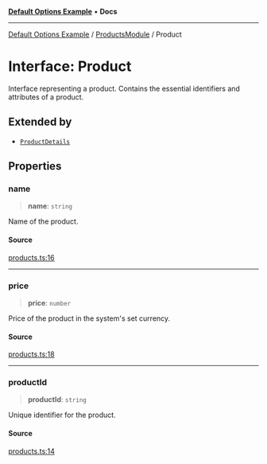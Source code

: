 [**Default Options Example**](../../README.md) • **Docs**

***

[Default Options Example](../../modules.md) / [ProductsModule](../README.md) / Product

# Interface: Product

Interface representing a product.
Contains the essential identifiers and attributes of a product.

## Extended by

- [`ProductDetails`](ProductDetails.md)

## Properties

### name

> **name**: `string`

Name of the product.

#### Source

[products.ts:16](https://github.com/typedoc2md/typedoc-plugin-markdown-examples/blob/e63f907fc136a040020fb1d12b594c3baad2ce3b/examples/src/products.ts#L16)

***

### price

> **price**: `number`

Price of the product in the system's set currency.

#### Source

[products.ts:18](https://github.com/typedoc2md/typedoc-plugin-markdown-examples/blob/e63f907fc136a040020fb1d12b594c3baad2ce3b/examples/src/products.ts#L18)

***

### productId

> **productId**: `string`

Unique identifier for the product.

#### Source

[products.ts:14](https://github.com/typedoc2md/typedoc-plugin-markdown-examples/blob/e63f907fc136a040020fb1d12b594c3baad2ce3b/examples/src/products.ts#L14)

